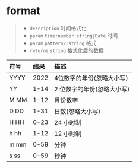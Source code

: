 # format

> - `description` 时间格式化
> - `param` `time:number|string|Date`  时间
> - `param` `pattern?:string` 格式 
> - `returns` `string` 格式化后的数据 


| 符号 | 结果| 描述 |
|:----|:----|:----|
| YYYY	| 2022	| 4位数字的年份(忽略大小写) |
| YY	|  1-14	| 2 位数字的年份(忽略大小写) |
| M  MM |	1-12 |	月份数字 |
| D  DD |	1-31 |	日数(忽略大小写) |
| H  HH	| 0-23 |  24 小时制 |
| h  hh	| 1-12 |	12 小时制 |
| m  mm | 0-59 |	分钟|
| s  ss	| 0-59 |	秒钟|

 